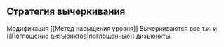 ## Стратегия вычеркивания
Модификация [[Метод насыщения уровня]]
Вычеркиваются все т.и. и [[Поглощение дизъюнктов|поглощенные]] дизъюнкты.